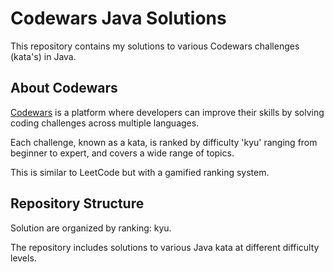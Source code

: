# Codewars Java Solutions

This repository contains my solutions to various Codewars challenges (kata's) in Java.

## About Codewars
[Codewars](https://www.codewars.com/) is a platform where developers can improve their skills by solving coding challenges across multiple languages. 

Each challenge, known as a kata, is ranked by difficulty 'kyu' ranging from beginner to expert, and covers a wide range of topics.

This is similar to LeetCode but with a gamified ranking system. 

## Repository Structure
Solution are organized by ranking: kyu. 

The repository includes solutions to various Java kata at different difficulty levels.
